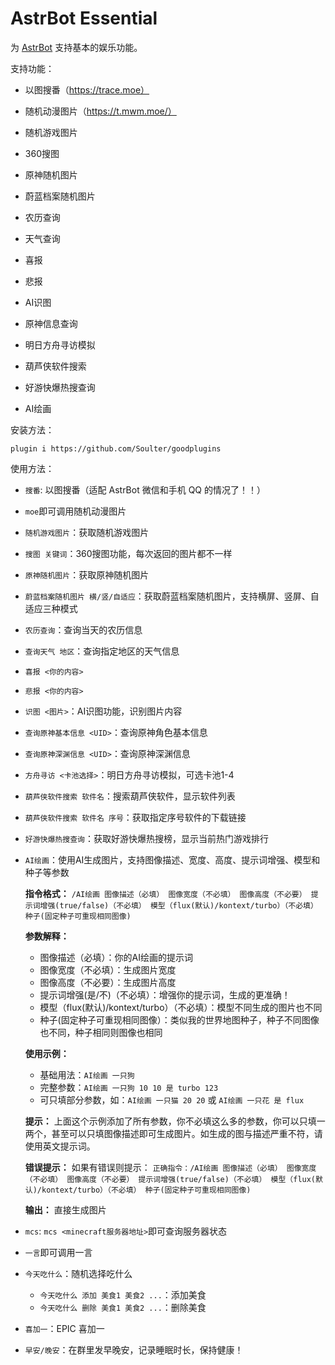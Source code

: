 # AstrBot Essential

为 [AstrBot](https://github.com/Soulter/AstrBot) 支持基本的娱乐功能。

支持功能：
- 以图搜番（https://trace.moe）
- 随机动漫图片（https://t.mwm.moe/）
- 随机游戏图片
- 360搜图
- 原神随机图片
- 蔚蓝档案随机图片

- 农历查询
- 天气查询
- 喜报
- 悲报
- AI识图
- 原神信息查询
- 明日方舟寻访模拟
- 葫芦侠软件搜索
- 好游快爆热搜查询
- AI绘画

安装方法：
```
plugin i https://github.com/Soulter/goodplugins
```

使用方法：
- `搜番`: 以图搜番（适配 AstrBot 微信和手机 QQ 的情况了！！）
- `moe`即可调用随机动漫图片
- `随机游戏图片`：获取随机游戏图片
- `搜图 关键词`：360搜图功能，每次返回的图片都不一样
- `原神随机图片`：获取原神随机图片
- `蔚蓝档案随机图片 横/竖/自适应`：获取蔚蓝档案随机图片，支持横屏、竖屏、自适应三种模式

- `农历查询`：查询当天的农历信息
- `查询天气 地区`：查询指定地区的天气信息
- `喜报 <你的内容>`
- `悲报 <你的内容>`
- `识图 <图片>`：AI识图功能，识别图片内容
- `查询原神基本信息 <UID>`：查询原神角色基本信息
- `查询原神深渊信息 <UID>`：查询原神深渊信息
- `方舟寻访 <卡池选择>`：明日方舟寻访模拟，可选卡池1-4
- `葫芦侠软件搜索 软件名`：搜索葫芦侠软件，显示软件列表
- `葫芦侠软件搜索 软件名 序号`：获取指定序号软件的下载链接
- `好游快爆热搜查询`：获取好游快爆热搜榜，显示当前热门游戏排行
- `AI绘画`：使用AI生成图片，支持图像描述、宽度、高度、提示词增强、模型和种子等参数

  **指令格式：**
  `/AI绘画 图像描述（必填） 图像宽度（不必填） 图像高度（不必要） 提示词增强(true/false)（不必填） 模型（flux(默认)/kontext/turbo）（不必填） 种子(固定种子可重现相同图像)`

  **参数解释：**
  - 图像描述（必填）：你的AI绘画的提示词
  - 图像宽度（不必填）：生成图片宽度
  - 图像高度（不必要）：生成图片高度
  - 提示词增强(是/不)（不必填）：增强你的提示词，生成的更准确！
  - 模型（flux(默认)/kontext/turbo）（不必填）：模型不同生成的图片也不同
  - 种子(固定种子可重现相同图像）：类似我的世界地图种子，种子不同图像也不同，种子相同则图像也相同

  **使用示例：**
  - 基础用法：`AI绘画 一只狗`
  - 完整参数：`AI绘画 一只狗 10 10 是 turbo 123`
  - 可只填部分参数，如：`AI绘画 一只猫 20 20` 或 `AI绘画 一只花 是 flux`

  **提示：** 上面这个示例添加了所有参数，你不必填这么多的参数，你可以只填一两个，甚至可以只填图像描述即可生成图片。如生成的图与描述严重不符，请使用英文提示词。

  **错误提示：**
  如果有错误则提示：
  `正确指令：/AI绘画 图像描述（必填） 图像宽度（不必填） 图像高度（不必要） 提示词增强(true/false)（不必填） 模型（flux(默认)/kontext/turbo）（不必填） 种子(固定种子可重现相同图像)`

  **输出：** 直接生成图片
- `mcs`: `mcs <minecraft服务器地址>`即可查询服务器状态
- `一言`即可调用一言
- `今天吃什么`：随机选择吃什么
  - `今天吃什么 添加 美食1 美食2 ...`：添加美食
  - `今天吃什么 删除 美食1 美食2 ...`：删除美食
- `喜加一`：EPIC 喜加一
- `早安/晚安`：在群里发早晚安，记录睡眠时长，保持健康！
  
